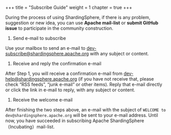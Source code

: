 +++
title = "Subscribe Guide"
weight = 1
chapter = true
+++

During the process of using ShardingSphere, if there is any problem, suggestion or new idea, you can use **Apache mail-list** or **submit GitHub issue** to participate in the community construction.

1. Send e-mail to subscribe

Use your mailbox to send an e-mail to [dev-subscribe@shardingsphere.apache.org](mailto:dev-subscribe@shardingsphere.apache.org) with any subject or content.

1. Receive and reply the confirmation e-mail

After Step 1, you will receive a confirmation e-mail from [dev-help@shardingsphere.apache.org](mailto:dev-help@shardingsphere.apache.org) (if you have not receive that, please check “RSS feeds”, “junk e-mail” or other items). Reply that e-mail directly or click the link in e-mail to reply, with any subject or content.

1. Receive the welcome e-mail 

After finishing the two steps above, an e-mail with the subject of `WELCOME to dev@shardingsphere.apache.org` will be sent to your e-mail address. Until now, you have succeeded in subscribing Apache ShardingSphere（Incubating）mail-list.
